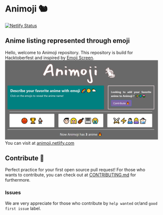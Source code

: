# Animoji 🐿
[![Netlify Status](https://api.netlify.com/api/v1/badges/4ffec391-b69c-409a-90f7-76fbf4970020/deploy-status)](https://app.netlify.com/sites/animoji/deploys)
## Anime listing represented through emoji
Hello, welcome to Animoji repository. This repository is build for Hacktoberfest and inspired by [Emoji Screen](https://emojiscreen.com).
![Animoji homepage image](readme/animoji.png)
You can visit at [animoji.netlify.com](https://animoji.netlify.com)
## Contribute 🤝
Perfect practice for your first open source pull request!
For those who wants to contribute, you can check out at [CONTRIBUTING.md](https://animoji.netlify.com) for furthermore.
### Issues
We are very appreciate for those who contribute by `help wanted` or/and `good first issue` label.